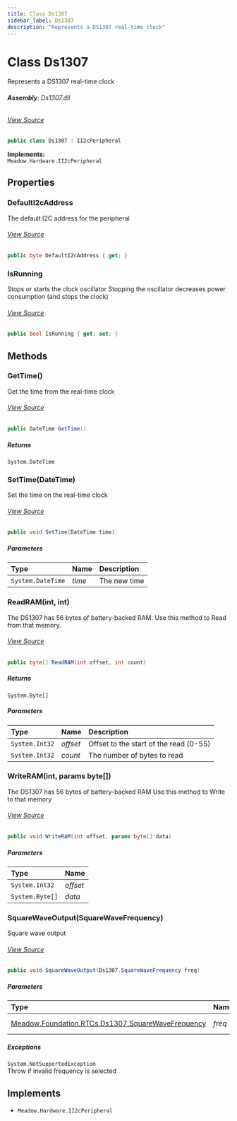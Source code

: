 ```yaml
---
title: Class Ds1307
sidebar_label: Ds1307
description: "Represents a DS1307 real-time clock"
---
```

# Class Ds1307
Represents a DS1307 real-time clock

###### **Assembly**: Ds1307.dll
###### [View Source](https://github.com/WildernessLabs/Meadow.Foundation.git/blob/develop/Source/Meadow.Foundation.Peripherals/RTCs.Ds1307/Driver/Ds1307.Enums.cs#L3)
```csharp title="Declaration"
public class Ds1307 : II2cPeripheral
```
**Implements:**  
`Meadow.Hardware.II2cPeripheral`

## Properties
### DefaultI2cAddress
The default I2C address for the peripheral
###### [View Source](https://github.com/WildernessLabs/Meadow.Foundation.git/blob/develop/Source/Meadow.Foundation.Peripherals/RTCs.Ds1307/Driver/Ds1307.cs#L15)
```csharp title="Declaration"
public byte DefaultI2cAddress { get; }
```
### IsRunning
Stops or starts the clock oscillator
Stopping the oscillator decreases power consumption (and stops the clock)
###### [View Source](https://github.com/WildernessLabs/Meadow.Foundation.git/blob/develop/Source/Meadow.Foundation.Peripherals/RTCs.Ds1307/Driver/Ds1307.cs#L34)
```csharp title="Declaration"
public bool IsRunning { get; set; }
```
## Methods
### GetTime()
Get the time from the real-time clock
###### [View Source](https://github.com/WildernessLabs/Meadow.Foundation.git/blob/develop/Source/Meadow.Foundation.Peripherals/RTCs.Ds1307/Driver/Ds1307.cs#L70)
```csharp title="Declaration"
public DateTime GetTime()
```

##### Returns

`System.DateTime`
### SetTime(DateTime)
Set the time on the real-time clock
###### [View Source](https://github.com/WildernessLabs/Meadow.Foundation.git/blob/develop/Source/Meadow.Foundation.Peripherals/RTCs.Ds1307/Driver/Ds1307.cs#L82)
```csharp title="Declaration"
public void SetTime(DateTime time)
```

##### Parameters

| Type | Name | Description |
|:--- |:--- |:--- |
| `System.DateTime` | *time* | The new time |

### ReadRAM(int, int)
The DS1307 has 56 bytes of battery-backed RAM.  Use this method to Read from that memory.
###### [View Source](https://github.com/WildernessLabs/Meadow.Foundation.git/blob/develop/Source/Meadow.Foundation.Peripherals/RTCs.Ds1307/Driver/Ds1307.cs#L95)
```csharp title="Declaration"
public byte[] ReadRAM(int offset, int count)
```

##### Returns

`System.Byte[]`

##### Parameters

| Type | Name | Description |
|:--- |:--- |:--- |
| `System.Int32` | *offset* | Offset to the start of the read (0-55) |
| `System.Int32` | *count* | The number of bytes to read |

### WriteRAM(int, params byte[])
The DS1307 has 56 bytes of battery-backed RAM
Use this method to Write to that memory
###### [View Source](https://github.com/WildernessLabs/Meadow.Foundation.git/blob/develop/Source/Meadow.Foundation.Peripherals/RTCs.Ds1307/Driver/Ds1307.cs#L109)
```csharp title="Declaration"
public void WriteRAM(int offset, params byte[] data)
```

##### Parameters

| Type | Name |
|:--- |:--- |
| `System.Int32` | *offset* |
| `System.Byte[]` | *data* |

### SquareWaveOutput(SquareWaveFrequency)
Square wave output
###### [View Source](https://github.com/WildernessLabs/Meadow.Foundation.git/blob/develop/Source/Meadow.Foundation.Peripherals/RTCs.Ds1307/Driver/Ds1307.cs#L125)
```csharp title="Declaration"
public void SquareWaveOutput(Ds1307.SquareWaveFrequency freq)
```

##### Parameters

| Type | Name | Description |
|:--- |:--- |:--- |
| [Meadow.Foundation.RTCs.Ds1307.SquareWaveFrequency](../Meadow.Foundation.RTCs/Ds1307.SquareWaveFrequency) | *freq* | The frequency |


##### Exceptions

`System.NotSupportedException`  
Throw if invalid frequency is selected

## Implements

* `Meadow.Hardware.II2cPeripheral`
